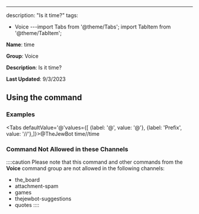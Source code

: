 ---
description: "Is it time?"
tags:
  - Voice
---import Tabs from '@theme/Tabs';
import TabItem from '@theme/TabItem';

**Name**: time

**Group**: Voice

**Description**: Is it time?

**Last Updated**: 9/3/2023

## Using the command

### Examples
<Tabs defaultValue='@'values={[ {label: '@', value: '@'}, {label: 'Prefix', value: '//'},]}><TabItem value='@'>@TheJewBot time</TabItem><TabItem value='//'>//time</TabItem></Tabs>

### Command Not Allowed in these Channels
::::caution Please note that this command and other commands from the **Voice** command group are not allowed in the following channels:
- the_board
- attachment-spam
- games
- thejewbot-suggestions
- quotes
::::
